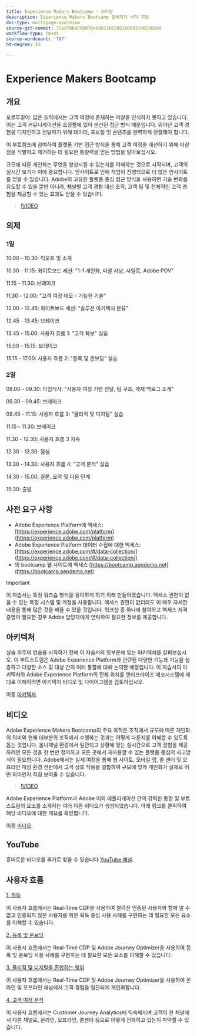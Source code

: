 ```yaml
---
title: Experience Makers Bootcamp - 브라질
description: Experience Makers Bootcamp 참여자의 시작 지점
doc-type: multipage-overview
source-git-commit: 75a878ba596078e6d013b65062606931402302dd
workflow-type: tm+mt
source-wordcount: '707'
ht-degree: 1%

---
```


# Experience Makers Bootcamp

## 개요

포르투갈어: 많은 조직에서는 고객 여정에 존재하는 마찰을 인식하지 못하고 있습니다. 이는 고객 커뮤니케이션을 조정함에 있어 분산된 접근 방식 때문입니다. 뛰어난 고객 경험을 디자인하고 전달하기 위해 데이터, 프로필 및 콘텐츠를 완벽하게 정렬해야 합니다.

이 부트캠프에 참여하여 플랫폼 기반 접근 방식을 통해 고객 여정을 개선하기 위해 마찰점을 식별하고 제거하는 데 필요한 통찰력을 얻는 방법을 알아보십시오.

규모에 따른 개인화는 무엇을 향상시킬 수 있는지를 이해하는 것으로 시작되며, 고객의 실시간 보기가 이에 중요합니다. 인사이트로 인해 작업이 진행되므로 더 많은 인사이트를 얻을 수 있습니다. Adobe의 고유한 플랫폼 중심 접근 방식을 사용하면 기술 변화를 유도할 수 있을 뿐만 아니라, 채널별 고객 경험 대신 조직, 고객 팀 및 전체적인 고객 경험을 제공할 수 있는 효과도 얻을 수 있습니다.

>[!VIDEO](https://video.tv.adobe.com/v/344962?quality=12&enable=on)

## 의제

### 1일

10.00 - 10.30: 킥오프 및 소개

10.30 - 11.15: 화이트보드 세션: &quot;1-1 개인화, 마찰 사냥, 사일로, Adobe POV&quot;

11.15 - 11.30: 브레이크

11.30 - 12.00: &quot;고객 여정 데모 - 가능한 기술&quot;

12.00 - 12.45: 화이트보드 세션: &quot;솔루션 아키텍처 분류&quot;

12.45 - 13.45: 브레이크

13.45 - 15.00: 사용자 흐름 1: &quot;고객 확보&quot; 실습

15.00 - 15.15: 브레이크

15.15 - 17.00: 사용자 흐름 2: &quot;등록 및 온보딩&quot; 실습

### 2일

08.00 - 09.30: 아침식사: &quot;사용자 여정 기반 전달, 팀 구조, 게재 백로그 소개&quot;

09.30 - 09.45: 브레이크

09.45 - 11.15: 사용자 흐름 3: &quot;물리적 및 디지털&quot; 실습

11.15 - 11.30: 브레이크

11.30 - 12.30: 사용자 흐름 3 지속

12.30 - 13.30: 점심

13.30 - 14.30: 사용자 흐름 4: &quot;고객 분석&quot; 실습

14.30 - 15.00: 결론, 요약 및 다음 단계

15:30: 출발

## 사전 요구 사항

- Adobe Experience Platform에 액세스: [https://experience.adobe.com/platform](https://experience.adobe.com/platform)
- Adobe Experience Platform 데이터 수집에 대한 액세스: [https://experience.adobe.com/#/data-collection/](https://experience.adobe.com/#/data-collection/)
- 의 bootcamp 웹 사이트에 액세스 [https://bootcamp.aepdemo.net](https://bootcamp.aepdemo.net)

>[!IMPORTANT]
>
>이 자습서는 특정 워크숍 형식을 용이하게 하기 위해 만들어졌습니다. 액세스 권한이 없을 수 있는 특정 시스템 및 계정을 사용합니다. 액세스 권한이 없더라도 이 매우 자세한 내용을 통해 많은 것을 배울 수 있을 것입니다. 워크샵 중 하나에 참여하고 액세스 자격 증명이 필요한 경우 Adobe 담당자에게 연락하여 필요한 정보를 제공합니다.

## 아키텍처

실습 위주의 연습을 시작하기 전에 이 자습서의 뒷부분에 있는 아키텍처를 살펴보십시오. 이 부트스트림은 Adobe Experience Platform과 관련된 다양한 기능과 기능을 심층하고 다양한 소스 및 대상 간의 여러 통합에 대해 논의할 예정입니다. 이 자습서의 아키텍처와 Adobe Experience Platform의 전체 위치를 엔터프라이즈 에코시스템에 제대로 이해하려면 아키텍처 비디오 및 다이어그램을 검토하십시오.

이동 [아키텍처](https://experienceleague.adobe.com/docs/platform-learn/comprehensive-technical-tutorial-v22/architecture.html?lang=en).

## 비디오

Adobe Experience Makers Bootcamp의 주요 목적은 조직에서 규모에 따른 개인화의 의미와 현재 대부분의 조직에서 수행하는 것과는 어떻게 다른지를 이해할 수 있도록 돕는 것입니다. 옴니채널 환경에서 일관되고 상황에 맞는 실시간으로 고객 경험을 제공하려면 모든 것을 한 번만 정의하고 모든 곳에서 재사용할 수 있는 플랫폼 중심의 사고방식이 필요합니다. Adobe에서는 실제 여정을 통해 웹 사이트, 모바일 앱, 콜 센터 및 오프라인 매장 환경 전반에서 고객 상호 작용을 결합하여 규모에 맞게 개인화가 실제로 어떤 의미인지 직접 보여줄 수 있습니다.

>[!VIDEO](https://video.tv.adobe.com/v/345446?quality=12&enable=on)

Adobe Experience Platform과 Adobe 이외 애플리케이션 간의 강력한 통합 및 부트스트림의 요소를 소개하는 여러 다른 비디오가 생성되었습니다. 아래 링크를 클릭하여 해당 비디오에 대한 개요를 확인합니다.

이동 [비디오](https://experienceleague.adobe.com/docs/platform-learn/comprehensive-technical-tutorial-v22/videos.html?lang=en).

## YouTube

흥미로운 비디오를 추가로 찾을 수 있습니다 [YouTube 채널](https://www.youtube.com/channel/UCUKG2dkZ9pYuZUPebQ21jUw).

## 사용자 흐름

[1. 취득](./uc/uc1/uc1.md)

이 사용자 흐름에서는 Real-Time CDP을 사용하여 알려진 인증된 사용자와 함께 알 수 없고 인증되지 않은 사용자를 위한 획득 중심 사용 사례를 구현하는 데 필요한 모든 요소를 이해할 수 있습니다.

[2. 등록 및 온보딩](./uc/uc2/uc2.md)

이 사용자 흐름에서는 Real-Time CDP 및 Adobe Journey Optimizer을 사용하여 등록 및 온보딩 사용 사례를 구현하는 데 필요한 모든 요소를 이해할 수 있습니다.

[3. 물리적 및 디지털을 혼합하는 행위](./uc/uc3/uc3.md)

이 사용자 흐름에서는 Real-Time CDP 및 Adobe Journey Optimizer을 사용하여 온라인 및 오프라인 채널에서 고객 경험을 일관되게 개인화합니다.

[4. 고객 여정 분석](./uc/uc4/uc4.md)

이 사용자 흐름에서는 Customer Journey Analytics에 익숙해지며 고객이 한 채널에서 다른 채널로, 온라인, 오프라인, 콜센터 등으로 어떻게 진화하고 있는지 파악할 수 있습니다.
